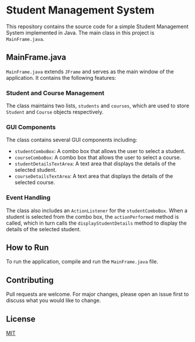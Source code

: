 # Student Management System

This repository contains the source code for a simple Student Management System implemented in Java. The main class in this project is `MainFrame.java`.

## MainFrame.java

`MainFrame.java` extends `JFrame` and serves as the main window of the application. It contains the following features:

### Student and Course Management

The class maintains two lists, `students` and `courses`, which are used to store `Student` and `Course` objects respectively.

### GUI Components

The class contains several GUI components including:

- `studentComboBox`: A combo box that allows the user to select a student.
- `courseComboBox`: A combo box that allows the user to select a course.
- `studentDetailsTextArea`: A text area that displays the details of the selected student.
- `courseDetailsTextArea`: A text area that displays the details of the selected course.

### Event Handling

The class also includes an `ActionListener` for the `studentComboBox`. When a student is selected from the combo box, the `actionPerformed` method is called, which in turn calls the `displayStudentDetails` method to display the details of the selected student.

## How to Run

To run the application, compile and run the `MainFrame.java` file.

## Contributing

Pull requests are welcome. For major changes, please open an issue first to discuss what you would like to change.

## License

[MIT](https://choosealicense.com/licenses/mit/)

